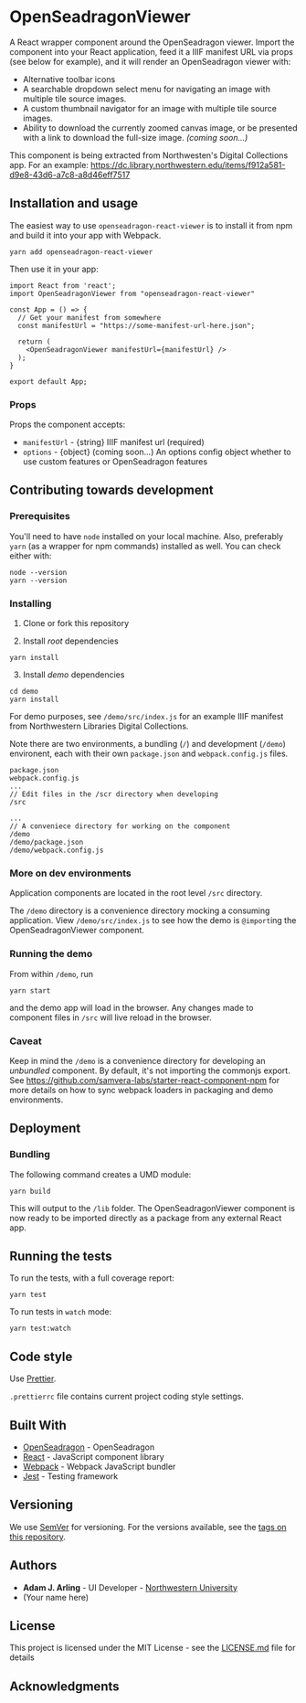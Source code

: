 # OpenSeadragonViewer

A React wrapper component around the OpenSeadragon viewer. Import the component into your React application, feed it a IIIF manifest URL via props (see below for example), and it will render an OpenSeadragon viewer with:

- Alternative toolbar icons
- A searchable dropdown select menu for navigating an image with multiple tile source images.
- A custom thumbnail navigator for an image with multiple tile source images.
- Ability to download the currently zoomed canvas image, or be presented with a link to download the full-size image. _(coming soon...)_

This component is being extracted from Northwesten's Digital Collections app. For an example: https://dc.library.northwestern.edu/items/f912a581-d9e8-43d6-a7c8-a8d46eff7517

## Installation and usage

The easiest way to use `openseadragon-react-viewer` is to install it from npm and build it into your app with Webpack.

```
yarn add openseadragon-react-viewer
```

Then use it in your app:

```
import React from 'react';
import OpenSeadragonViewer from "openseadragon-react-viewer"

const App = () => {
  // Get your manifest from somewhere
  const manifestUrl = "https://some-manifest-url-here.json";

  return (
    <OpenSeadragonViewer manifestUrl={manifestUrl} />
  );
}

export default App;
```

### Props

Props the component accepts:

- `manifestUrl` - {string} IIIF manifest url (required)
- `options` - {object} (coming soon...) An options config object whether to use custom features or OpenSeadragon features

## Contributing towards development

### Prerequisites

You'll need to have `node` installed on your local machine. Also, preferably `yarn` (as a wrapper for npm commands) installed as well. You can check either with:

```
node --version
yarn --version
```

### Installing

1. Clone or fork this repository

2. Install _root_ dependencies

```
yarn install
```

3. Install _demo_ dependencies

```
cd demo
yarn install
```

For demo purposes, see `/demo/src/index.js` for an example IIIF manifest from Northwestern Libraries Digital Collections.

Note there are two environments, a bundling (`/`) and development (`/demo`) environent, each with their own `package.json` and `webpack.config.js` files.

```
package.json
webpack.config.js
...
// Edit files in the /scr directory when developing
/src

...
// A conveniece directory for working on the component
/demo
/demo/package.json
/demo/webpack.config.js
```

### More on dev environments

Application components are located in the root level `/src` directory.

The `/demo` directory is a convenience directory mocking a consuming application. View `/demo/src/index.js` to see how the demo is `@import`ing the OpenSeadragonViewer component.

### Running the demo

From within `/demo`, run

`yarn start`

and the demo app will load in the browser. Any changes made to component files in `/src` will live reload in the browser.

### Caveat

Keep in mind the `/demo` is a convenience directory for developing an _unbundled_ component. By default, it's not importing the commonjs export. See https://github.com/samvera-labs/starter-react-component-npm for more details on how to sync webpack loaders in packaging and demo environments.

## Deployment

### Bundling

The following command creates a UMD module:

```
yarn build
```

This will output to the `/lib` folder. The OpenSeadragonViewer component is now ready to be imported directly as a package from any external React app.

## Running the tests

To run the tests, with a full coverage report:

```
yarn test
```

To run tests in `watch` mode:

```
yarn test:watch
```

## Code style

Use [Prettier](https://prettier.io/).

`.prettierrc` file contains current project coding style settings.

## Built With

- [OpenSeadragon](https://openseadragon.github.io/) - OpenSeadragon
- [React](https://reactjs.org/) - JavaScript component library
- [Webpack](https://webpack.js.org/) - Webpack JavaScript bundler
- [Jest](https://jestjs.io/) - Testing framework

## Versioning

We use [SemVer](http://semver.org/) for versioning. For the versions available, see the [tags on this repository](https://github.com/your-name-or-organization/your-repository-name/tags).

## Authors

- **Adam J. Arling** - UI Developer - [Northwestern University](https://github.com/adamjarling)
- (Your name here)

## License

This project is licensed under the MIT License - see the [LICENSE.md](LICENSE.md) file for details

## Acknowledgments
